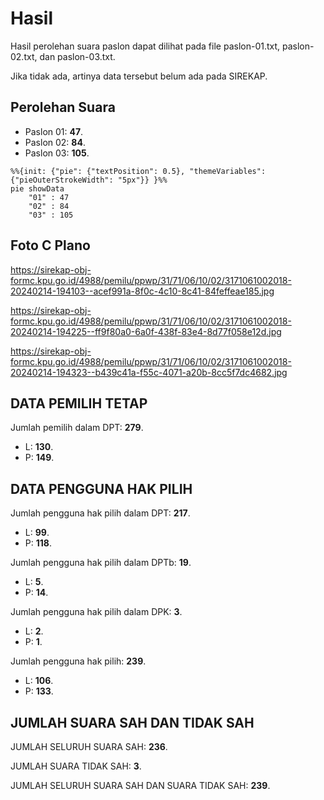 # Hasil

Hasil perolehan suara paslon dapat dilihat pada file paslon-01.txt, paslon-02.txt, dan paslon-03.txt.

Jika tidak ada, artinya data tersebut belum ada pada SIREKAP.

## Perolehan Suara

 * Paslon 01: **47**.
 * Paslon 02: **84**.
 * Paslon 03: **105**.

```mermaid
%%{init: {"pie": {"textPosition": 0.5}, "themeVariables": {"pieOuterStrokeWidth": "5px"}} }%%
pie showData
    "01" : 47
    "02" : 84
    "03" : 105
```
## Foto C Plano

https://sirekap-obj-formc.kpu.go.id/4988/pemilu/ppwp/31/71/06/10/02/3171061002018-20240214-194103--acef991a-8f0c-4c10-8c41-84feffeae185.jpg

https://sirekap-obj-formc.kpu.go.id/4988/pemilu/ppwp/31/71/06/10/02/3171061002018-20240214-194225--ff9f80a0-6a0f-438f-83e4-8d77f058e12d.jpg

https://sirekap-obj-formc.kpu.go.id/4988/pemilu/ppwp/31/71/06/10/02/3171061002018-20240214-194323--b439c41a-f55c-4071-a20b-8cc5f7dc4682.jpg

## DATA PEMILIH TETAP

Jumlah pemilih dalam DPT: **279**.
 * L: **130**.
 * P: **149**.

## DATA PENGGUNA HAK PILIH

Jumlah pengguna hak pilih dalam DPT: **217**.
 * L: **99**.
 * P: **118**.

Jumlah pengguna hak pilih dalam DPTb: **19**.
 * L: **5**.
 * P: **14**.

Jumlah pengguna hak pilih dalam DPK: **3**.
 * L: **2**.
 * P: **1**.

Jumlah pengguna hak pilih: **239**.
 * L: **106**.
 * P: **133**.

## JUMLAH SUARA SAH DAN TIDAK SAH

JUMLAH SELURUH SUARA SAH: **236**.

JUMLAH SUARA TIDAK SAH: **3**.

JUMLAH SELURUH SUARA SAH DAN SUARA TIDAK SAH: **239**.
